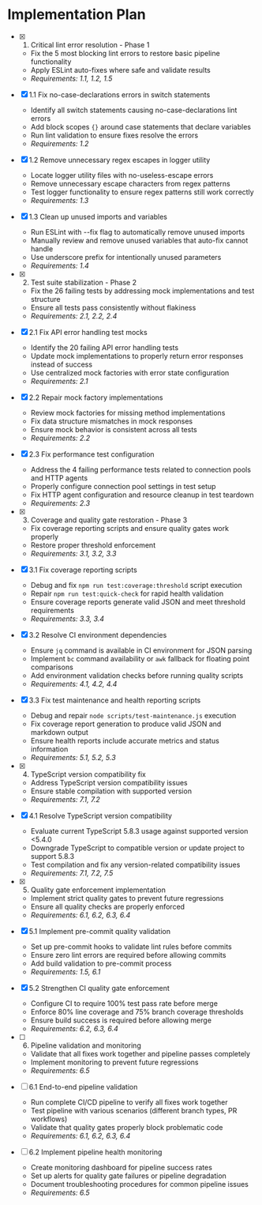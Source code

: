 # Implementation Plan

- [x] 1. Critical lint error resolution - Phase 1
  - Fix the 5 most blocking lint errors to restore basic pipeline functionality
  - Apply ESLint auto-fixes where safe and validate results
  - _Requirements: 1.1, 1.2, 1.5_

- [x] 1.1 Fix no-case-declarations errors in switch statements
  - Identify all switch statements causing no-case-declarations lint errors
  - Add block scopes `{}` around case statements that declare variables
  - Run lint validation to ensure fixes resolve the errors
  - _Requirements: 1.2_

- [x] 1.2 Remove unnecessary regex escapes in logger utility
  - Locate logger utility files with no-useless-escape errors
  - Remove unnecessary escape characters from regex patterns
  - Test logger functionality to ensure regex patterns still work correctly
  - _Requirements: 1.3_

- [x] 1.3 Clean up unused imports and variables
  - Run ESLint with --fix flag to automatically remove unused imports
  - Manually review and remove unused variables that auto-fix cannot handle
  - Use underscore prefix for intentionally unused parameters
  - _Requirements: 1.4_

- [x] 2. Test suite stabilization - Phase 2
  - Fix the 26 failing tests by addressing mock implementations and test structure
  - Ensure all tests pass consistently without flakiness
  - _Requirements: 2.1, 2.2, 2.4_

- [x] 2.1 Fix API error handling test mocks
  - Identify the 20 failing API error handling tests
  - Update mock implementations to properly return error responses instead of success
  - Use centralized mock factories with error state configuration
  - _Requirements: 2.1_

- [x] 2.2 Repair mock factory implementations
  - Review mock factories for missing method implementations
  - Fix data structure mismatches in mock responses
  - Ensure mock behavior is consistent across all tests
  - _Requirements: 2.2_

- [x] 2.3 Fix performance test configuration
  - Address the 4 failing performance tests related to connection pools and HTTP agents
  - Properly configure connection pool settings in test setup
  - Fix HTTP agent configuration and resource cleanup in test teardown
  - _Requirements: 2.3_

- [x] 3. Coverage and quality gate restoration - Phase 3
  - Fix coverage reporting scripts and ensure quality gates work properly
  - Restore proper threshold enforcement
  - _Requirements: 3.1, 3.2, 3.3_

- [x] 3.1 Fix coverage reporting scripts
  - Debug and fix `npm run test:coverage:threshold` script execution
  - Repair `npm run test:quick-check` for rapid health validation
  - Ensure coverage reports generate valid JSON and meet threshold requirements
  - _Requirements: 3.3, 3.4_

- [x] 3.2 Resolve CI environment dependencies
  - Ensure `jq` command is available in CI environment for JSON parsing
  - Implement `bc` command availability or `awk` fallback for floating point comparisons
  - Add environment validation checks before running quality scripts
  - _Requirements: 4.1, 4.2, 4.4_

- [x] 3.3 Fix test maintenance and health reporting scripts
  - Debug and repair `node scripts/test-maintenance.js` execution
  - Fix coverage report generation to produce valid JSON and markdown output
  - Ensure health reports include accurate metrics and status information
  - _Requirements: 5.1, 5.2, 5.3_

- [x] 4. TypeScript version compatibility fix
  - Address TypeScript version compatibility issues
  - Ensure stable compilation with supported version
  - _Requirements: 7.1, 7.2_

- [x] 4.1 Resolve TypeScript version compatibility
  - Evaluate current TypeScript 5.8.3 usage against supported version <5.4.0
  - Downgrade TypeScript to compatible version or update project to support 5.8.3
  - Test compilation and fix any version-related compatibility issues
  - _Requirements: 7.1, 7.2, 7.5_

- [x] 5. Quality gate enforcement implementation
  - Implement strict quality gates to prevent future regressions
  - Ensure all quality checks are properly enforced
  - _Requirements: 6.1, 6.2, 6.3, 6.4_

- [x] 5.1 Implement pre-commit quality validation
  - Set up pre-commit hooks to validate lint rules before commits
  - Ensure zero lint errors are required before allowing commits
  - Add build validation to pre-commit process
  - _Requirements: 1.5, 6.1_

- [x] 5.2 Strengthen CI quality gate enforcement
  - Configure CI to require 100% test pass rate before merge
  - Enforce 80% line coverage and 75% branch coverage thresholds
  - Ensure build success is required before allowing merge
  - _Requirements: 6.2, 6.3, 6.4_

- [ ] 6. Pipeline validation and monitoring
  - Validate that all fixes work together and pipeline passes completely
  - Implement monitoring to prevent future regressions
  - _Requirements: 6.5_

- [ ] 6.1 End-to-end pipeline validation
  - Run complete CI/CD pipeline to verify all fixes work together
  - Test pipeline with various scenarios (different branch types, PR workflows)
  - Validate that quality gates properly block problematic code
  - _Requirements: 6.1, 6.2, 6.3, 6.4_

- [ ] 6.2 Implement pipeline health monitoring
  - Create monitoring dashboard for pipeline success rates
  - Set up alerts for quality gate failures or pipeline degradation
  - Document troubleshooting procedures for common pipeline issues
  - _Requirements: 6.5_
